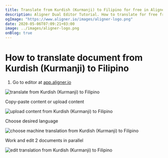 ```yaml
---
title: Translate from Kurdish (Kurmanji) to Filipino for free in Aligner Editor
description: Aligner Dual Editor Tutorial. How to translate for free from Kurdish (Kurmanji) to Filipino. Aligner is multilingual document management platform. 
ogImage: "https://www.aligner.io/images/aligner-logo.png"
date: 2020-05-06T07:09:21+03:00
image: ../images/aligner-logo.png
onBlog: true
---
```


# How to translate document from Kurdish (Kurmanji) to Filipino

1. Go to editor at [app.aligner.io](https://app.aligner.io "Aligner App web page")

![translate from Kurdish (Kurmanji) to Filipino](../aligner-blank-editor.png "translate from Kurdish (Kurmanji) to Filipino")

Copy-paste content or upload content

![upload content from Kurdish (Kurmanji) to Filipino](../aligner-uploaded-document.png "upload content from Kurdish (Kurmanji) to Filipino")

Choose desired language

![choose machine translation from Kurdish (Kurmanji) to Filipino](../aligner-language-dropdown.png "choose machine translation from Kurdish (Kurmanji) to Filipino")

Work and edit 2 documents in parallel

![edit translation from Kurdish (Kurmanji) to Filipino](../aligner-double-sitded-editor.png "edit translation from Kurdish (Kurmanji) to Filipino")

